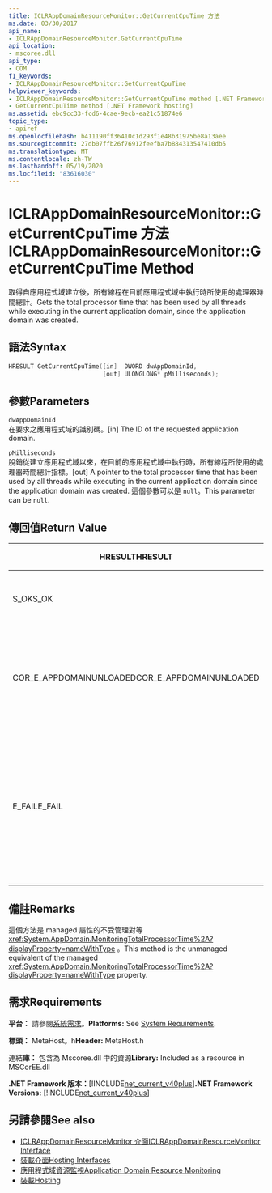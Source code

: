 ```yaml
---
title: ICLRAppDomainResourceMonitor::GetCurrentCpuTime 方法
ms.date: 03/30/2017
api_name:
- ICLRAppDomainResourceMonitor.GetCurrentCpuTime
api_location:
- mscoree.dll
api_type:
- COM
f1_keywords:
- ICLRAppDomainResourceMonitor::GetCurrentCpuTime
helpviewer_keywords:
- ICLRAppDomainResourceMonitor::GetCurrentCpuTime method [.NET Framework hosting]
- GetCurrentCpuTime method [.NET Framework hosting]
ms.assetid: ebc9cc33-fcd6-4cae-9ecb-ea21c51874e6
topic_type:
- apiref
ms.openlocfilehash: b411190ff36410c1d293f1e48b31975be8a13aee
ms.sourcegitcommit: 27db07ffb26f76912feefba7b884313547410db5
ms.translationtype: MT
ms.contentlocale: zh-TW
ms.lasthandoff: 05/19/2020
ms.locfileid: "83616030"
---
```

# <a name="iclrappdomainresourcemonitorgetcurrentcputime-method"></a><span data-ttu-id="4003f-102">ICLRAppDomainResourceMonitor::GetCurrentCpuTime 方法</span><span class="sxs-lookup"><span data-stu-id="4003f-102">ICLRAppDomainResourceMonitor::GetCurrentCpuTime Method</span></span>
<span data-ttu-id="4003f-103">取得自應用程式域建立後，所有線程在目前應用程式域中執行時所使用的處理器時間總計。</span><span class="sxs-lookup"><span data-stu-id="4003f-103">Gets the total processor time that has been used by all threads while executing in the current application domain, since the application domain was created.</span></span>  
  
## <a name="syntax"></a><span data-ttu-id="4003f-104">語法</span><span class="sxs-lookup"><span data-stu-id="4003f-104">Syntax</span></span>  
  
```cpp  
HRESULT GetCurrentCpuTime([in]  DWORD dwAppDomainId,  
                          [out] ULONGLONG* pMilliseconds);  
```  
  
## <a name="parameters"></a><span data-ttu-id="4003f-105">參數</span><span class="sxs-lookup"><span data-stu-id="4003f-105">Parameters</span></span>  
 `dwAppDomainId`  
 <span data-ttu-id="4003f-106">在要求之應用程式域的識別碼。</span><span class="sxs-lookup"><span data-stu-id="4003f-106">[in] The ID of the requested application domain.</span></span>  
  
 `pMilliseconds`  
 <span data-ttu-id="4003f-107">脫銷從建立應用程式域以來，在目前的應用程式域中執行時，所有線程所使用的處理器時間總計指標。</span><span class="sxs-lookup"><span data-stu-id="4003f-107">[out] A pointer to the total processor time that has been used by all threads while executing in the current application domain since the application domain was created.</span></span> <span data-ttu-id="4003f-108">這個參數可以是 `null`。</span><span class="sxs-lookup"><span data-stu-id="4003f-108">This parameter can be `null`.</span></span>  
  
## <a name="return-value"></a><span data-ttu-id="4003f-109">傳回值</span><span class="sxs-lookup"><span data-stu-id="4003f-109">Return Value</span></span>  
  
|<span data-ttu-id="4003f-110">HRESULT</span><span class="sxs-lookup"><span data-stu-id="4003f-110">HRESULT</span></span>|<span data-ttu-id="4003f-111">說明</span><span class="sxs-lookup"><span data-stu-id="4003f-111">Description</span></span>|  
|-------------|-----------------|  
|<span data-ttu-id="4003f-112">S_OK</span><span class="sxs-lookup"><span data-stu-id="4003f-112">S_OK</span></span>|<span data-ttu-id="4003f-113">已成功完成命令。</span><span class="sxs-lookup"><span data-stu-id="4003f-113">The method completed successfully.</span></span>|  
|<span data-ttu-id="4003f-114">COR_E_APPDOMAINUNLOADED</span><span class="sxs-lookup"><span data-stu-id="4003f-114">COR_E_APPDOMAINUNLOADED</span></span>|<span data-ttu-id="4003f-115">應用程式域已卸載或不存在。</span><span class="sxs-lookup"><span data-stu-id="4003f-115">The application domain has been unloaded or does not exist.</span></span>|  
|<span data-ttu-id="4003f-116">E_FAIL</span><span class="sxs-lookup"><span data-stu-id="4003f-116">E_FAIL</span></span>|<span data-ttu-id="4003f-117">未啟用應用程式域資源監視。</span><span class="sxs-lookup"><span data-stu-id="4003f-117">Application domain resource monitoring is not enabled.</span></span><br /><br /> <span data-ttu-id="4003f-118">-或-</span><span class="sxs-lookup"><span data-stu-id="4003f-118">-or-</span></span><br /><br /> <span data-ttu-id="4003f-119">所有其他失敗。</span><span class="sxs-lookup"><span data-stu-id="4003f-119">All other failures.</span></span>|  
  
## <a name="remarks"></a><span data-ttu-id="4003f-120">備註</span><span class="sxs-lookup"><span data-stu-id="4003f-120">Remarks</span></span>  
 <span data-ttu-id="4003f-121">這個方法是 managed 屬性的不受管理對等 <xref:System.AppDomain.MonitoringTotalProcessorTime%2A?displayProperty=nameWithType> 。</span><span class="sxs-lookup"><span data-stu-id="4003f-121">This method is the unmanaged equivalent of the managed <xref:System.AppDomain.MonitoringTotalProcessorTime%2A?displayProperty=nameWithType> property.</span></span>  
  
## <a name="requirements"></a><span data-ttu-id="4003f-122">需求</span><span class="sxs-lookup"><span data-stu-id="4003f-122">Requirements</span></span>  
 <span data-ttu-id="4003f-123">**平台：** 請參閱[系統需求](../../get-started/system-requirements.md)。</span><span class="sxs-lookup"><span data-stu-id="4003f-123">**Platforms:** See [System Requirements](../../get-started/system-requirements.md).</span></span>  
  
 <span data-ttu-id="4003f-124">**標頭：** MetaHost。h</span><span class="sxs-lookup"><span data-stu-id="4003f-124">**Header:** MetaHost.h</span></span>  
  
 <span data-ttu-id="4003f-125">連結**庫：** 包含為 Mscoree.dll 中的資源</span><span class="sxs-lookup"><span data-stu-id="4003f-125">**Library:** Included as a resource in MSCorEE.dll</span></span>  
  
 <span data-ttu-id="4003f-126">**.NET Framework 版本：**[!INCLUDE[net_current_v40plus](../../../../includes/net-current-v40plus-md.md)]</span><span class="sxs-lookup"><span data-stu-id="4003f-126">**.NET Framework Versions:** [!INCLUDE[net_current_v40plus](../../../../includes/net-current-v40plus-md.md)]</span></span>  
  
## <a name="see-also"></a><span data-ttu-id="4003f-127">另請參閱</span><span class="sxs-lookup"><span data-stu-id="4003f-127">See also</span></span>

- [<span data-ttu-id="4003f-128">ICLRAppDomainResourceMonitor 介面</span><span class="sxs-lookup"><span data-stu-id="4003f-128">ICLRAppDomainResourceMonitor Interface</span></span>](iclrappdomainresourcemonitor-interface.md)
- [<span data-ttu-id="4003f-129">裝載介面</span><span class="sxs-lookup"><span data-stu-id="4003f-129">Hosting Interfaces</span></span>](hosting-interfaces.md)
- [<span data-ttu-id="4003f-130">應用程式域資源監視</span><span class="sxs-lookup"><span data-stu-id="4003f-130">Application Domain Resource Monitoring</span></span>](../../../standard/garbage-collection/app-domain-resource-monitoring.md)
- [<span data-ttu-id="4003f-131">裝載</span><span class="sxs-lookup"><span data-stu-id="4003f-131">Hosting</span></span>](index.md)
